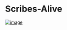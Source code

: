 # Scribes-Alive
[
![image](https://github.com/StaceyRb89/Scribes-Alive/assets/144110082/da39a313-2fee-421e-9a56-74cd2d106657)
](url)
